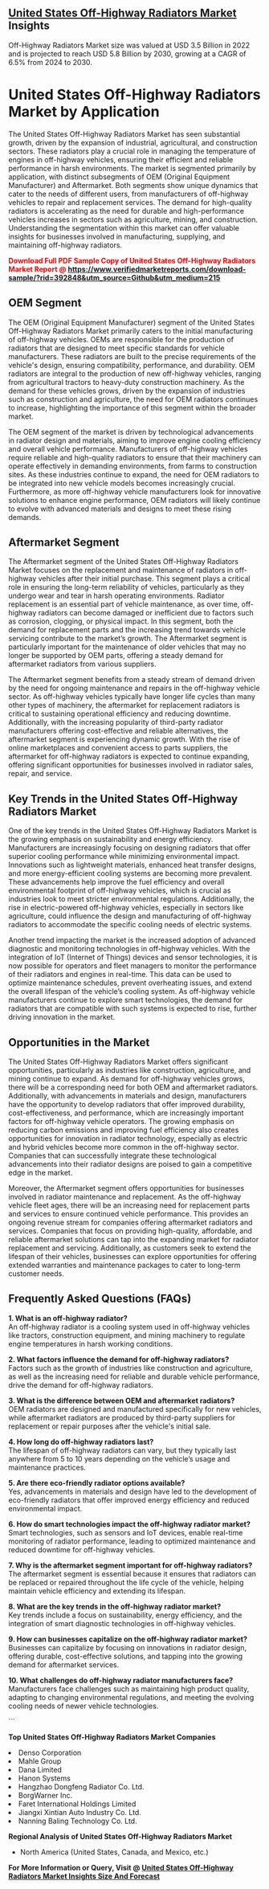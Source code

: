 <h2><a href="https://www.verifiedmarketreports.com/download-sample/?rid=392848&amp;utm_source=Github&amp;utm_medium=215" target="_blank">United States Off-Highway Radiators Market</a> Insights</h2><p>Off-Highway Radiators Market size was valued at USD 3.5 Billion in 2022 and is projected to reach USD 5.8 Billion by 2030, growing at a CAGR of 6.5% from 2024 to 2030.</p><p><h1>United States Off-Highway Radiators Market by Application</h1><p>The United States Off-Highway Radiators Market has seen substantial growth, driven by the expansion of industrial, agricultural, and construction sectors. These radiators play a crucial role in managing the temperature of engines in off-highway vehicles, ensuring their efficient and reliable performance in harsh environments. The market is segmented primarily by application, with distinct subsegments of OEM (Original Equipment Manufacturer) and Aftermarket. Both segments show unique dynamics that cater to the needs of different users, from manufacturers of off-highway vehicles to repair and replacement services. The demand for high-quality radiators is accelerating as the need for durable and high-performance vehicles increases in sectors such as agriculture, mining, and construction. Understanding the segmentation within this market can offer valuable insights for businesses involved in manufacturing, supplying, and maintaining off-highway radiators.<p><strong><p><span class=""><span style="color: #ff0000;"><strong>Download Full PDF Sample Copy of United States Off-Highway Radiators Market Report</strong> @ </span><a href="https://www.verifiedmarketreports.com/download-sample/?rid=392848&amp;utm_source=Github&amp;utm_medium=215" target="_blank">https://www.verifiedmarketreports.com/download-sample/?rid=392848&amp;utm_source=Github&amp;utm_medium=215</a></span></p></strong></p><h2>OEM Segment</h2><p>The OEM (Original Equipment Manufacturer) segment of the United States Off-Highway Radiators Market primarily caters to the initial manufacturing of off-highway vehicles. OEMs are responsible for the production of radiators that are designed to meet specific standards for vehicle manufacturers. These radiators are built to the precise requirements of the vehicle's design, ensuring compatibility, performance, and durability. OEM radiators are integral to the production of new off-highway vehicles, ranging from agricultural tractors to heavy-duty construction machinery. As the demand for these vehicles grows, driven by the expansion of industries such as construction and agriculture, the need for OEM radiators continues to increase, highlighting the importance of this segment within the broader market.<p>The OEM segment of the market is driven by technological advancements in radiator design and materials, aiming to improve engine cooling efficiency and overall vehicle performance. Manufacturers of off-highway vehicles require reliable and high-quality radiators to ensure that their machinery can operate effectively in demanding environments, from farms to construction sites. As these industries continue to expand, the need for OEM radiators to be integrated into new vehicle models becomes increasingly crucial. Furthermore, as more off-highway vehicle manufacturers look for innovative solutions to enhance engine performance, OEM radiators will likely continue to evolve with advanced materials and designs to meet these rising demands.</p><h2>Aftermarket Segment</h2><p>The Aftermarket segment of the United States Off-Highway Radiators Market focuses on the replacement and maintenance of radiators in off-highway vehicles after their initial purchase. This segment plays a critical role in ensuring the long-term reliability of vehicles, particularly as they undergo wear and tear in harsh operating environments. Radiator replacement is an essential part of vehicle maintenance, as over time, off-highway radiators can become damaged or inefficient due to factors such as corrosion, clogging, or physical impact. In this segment, both the demand for replacement parts and the increasing trend towards vehicle servicing contribute to the market’s growth. The Aftermarket segment is particularly important for the maintenance of older vehicles that may no longer be supported by OEM parts, offering a steady demand for aftermarket radiators from various suppliers.<p>The Aftermarket segment benefits from a steady stream of demand driven by the need for ongoing maintenance and repairs in the off-highway vehicle sector. As off-highway vehicles typically have longer life cycles than many other types of machinery, the aftermarket for replacement radiators is critical to sustaining operational efficiency and reducing downtime. Additionally, with the increasing popularity of third-party radiator manufacturers offering cost-effective and reliable alternatives, the aftermarket segment is experiencing dynamic growth. With the rise of online marketplaces and convenient access to parts suppliers, the aftermarket for off-highway radiators is expected to continue expanding, offering significant opportunities for businesses involved in radiator sales, repair, and service.</p><h2>Key Trends in the United States Off-Highway Radiators Market</h2><p>One of the key trends in the United States Off-Highway Radiators Market is the growing emphasis on sustainability and energy efficiency. Manufacturers are increasingly focusing on designing radiators that offer superior cooling performance while minimizing environmental impact. Innovations such as lightweight materials, enhanced heat transfer designs, and more energy-efficient cooling systems are becoming more prevalent. These advancements help improve the fuel efficiency and overall environmental footprint of off-highway vehicles, which is crucial as industries look to meet stricter environmental regulations. Additionally, the rise in electric-powered off-highway vehicles, especially in sectors like agriculture, could influence the design and manufacturing of off-highway radiators to accommodate the specific cooling needs of electric systems.<p>Another trend impacting the market is the increased adoption of advanced diagnostic and monitoring technologies in off-highway vehicles. With the integration of IoT (Internet of Things) devices and sensor technologies, it is now possible for operators and fleet managers to monitor the performance of their radiators and engines in real-time. This data can be used to optimize maintenance schedules, prevent overheating issues, and extend the overall lifespan of the vehicle’s cooling system. As off-highway vehicle manufacturers continue to explore smart technologies, the demand for radiators that are compatible with such systems is expected to rise, further driving innovation in the market.</p><h2>Opportunities in the Market</h2><p>The United States Off-Highway Radiators Market offers significant opportunities, particularly as industries like construction, agriculture, and mining continue to expand. As demand for off-highway vehicles grows, there will be a corresponding need for both OEM and aftermarket radiators. Additionally, with advancements in materials and design, manufacturers have the opportunity to develop radiators that offer improved durability, cost-effectiveness, and performance, which are increasingly important factors for off-highway vehicle operators. The growing emphasis on reducing carbon emissions and improving fuel efficiency also creates opportunities for innovation in radiator technology, especially as electric and hybrid vehicles become more common in the off-highway sector. Companies that can successfully integrate these technological advancements into their radiator designs are poised to gain a competitive edge in the market.<p>Moreover, the Aftermarket segment offers opportunities for businesses involved in radiator maintenance and replacement. As the off-highway vehicle fleet ages, there will be an increasing need for replacement parts and services to ensure continued vehicle performance. This provides an ongoing revenue stream for companies offering aftermarket radiators and services. Companies that focus on providing high-quality, affordable, and reliable aftermarket solutions can tap into the expanding market for radiator replacement and servicing. Additionally, as customers seek to extend the lifespan of their vehicles, businesses can explore opportunities for offering extended warranties and maintenance packages to cater to long-term customer needs.</p><h2>Frequently Asked Questions (FAQs)</h2><p><strong>1. What is an off-highway radiator?</strong><br>An off-highway radiator is a cooling system used in off-highway vehicles like tractors, construction equipment, and mining machinery to regulate engine temperatures in harsh working conditions.</p><p><strong>2. What factors influence the demand for off-highway radiators?</strong><br>Factors such as the growth of industries like construction and agriculture, as well as the increasing need for reliable and durable vehicle performance, drive the demand for off-highway radiators.</p><p><strong>3. What is the difference between OEM and aftermarket radiators?</strong><br>OEM radiators are designed and manufactured specifically for new vehicles, while aftermarket radiators are produced by third-party suppliers for replacement or repair purposes after the vehicle's initial sale.</p><p><strong>4. How long do off-highway radiators last?</strong><br>The lifespan of off-highway radiators can vary, but they typically last anywhere from 5 to 10 years depending on the vehicle’s usage and maintenance practices.</p><p><strong>5. Are there eco-friendly radiator options available?</strong><br>Yes, advancements in materials and design have led to the development of eco-friendly radiators that offer improved energy efficiency and reduced environmental impact.</p><p><strong>6. How do smart technologies impact the off-highway radiator market?</strong><br>Smart technologies, such as sensors and IoT devices, enable real-time monitoring of radiator performance, leading to optimized maintenance and reduced downtime for off-highway vehicles.</p><p><strong>7. Why is the aftermarket segment important for off-highway radiators?</strong><br>The aftermarket segment is essential because it ensures that radiators can be replaced or repaired throughout the life cycle of the vehicle, helping maintain vehicle efficiency and extending its lifespan.</p><p><strong>8. What are the key trends in the off-highway radiator market?</strong><br>Key trends include a focus on sustainability, energy efficiency, and the integration of smart diagnostic technologies in off-highway vehicles.</p><p><strong>9. How can businesses capitalize on the off-highway radiator market?</strong><br>Businesses can capitalize by focusing on innovations in radiator design, offering durable, cost-effective solutions, and tapping into the growing demand for aftermarket services.</p><p><strong>10. What challenges do off-highway radiator manufacturers face?</strong><br>Manufacturers face challenges such as maintaining high product quality, adapting to changing environmental regulations, and meeting the evolving cooling needs of newer vehicle technologies.</p>```</p><p><strong>Top United States Off-Highway Radiators Market Companies</strong></p><div data-test-id=""><p><li>Denso Corporation</li><li> Mahle Group</li><li> Dana Limited</li><li> Hanon Systems</li><li> Hangzhao Dongfeng Radiator Co. Ltd.</li><li> BorgWarner Inc.</li><li> Faret International Holdings Limited</li><li> Jiangxi Xintian Auto Industry Co. Ltd.</li><li> Nanning Baling Technology Co. Ltd.</li></p><div><strong>Regional Analysis of&nbsp;United States Off-Highway Radiators Market</strong></div><ul><li dir="ltr"><p dir="ltr">North America&nbsp;(United States, Canada, and Mexico, etc.)</p></li></ul><p><strong>For More Information or Query, Visit @&nbsp;</strong><strong><a href="https://www.verifiedmarketreports.com/product/off-highway-radiators-market/?utm_source=Github&amp;utm_medium=215" target="_blank">United States Off-Highway Radiators Market Insights Size And Forecast</a></strong></p></div>

